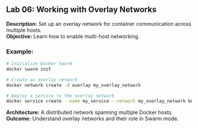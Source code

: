 ## Lab 06: Working with Overlay Networks

**Description:** Set up an overlay network for container communication across multiple hosts.  
**Objective:** Learn how to enable multi-host networking.  

### Example:
```bash
# Initialize Docker Swarm
docker swarm init

# Create an overlay network
docker network create -d overlay my_overlay_network

# Deploy a service to the overlay network
docker service create --name my_service --network my_overlay_network busybox sleep 1000
```

**Architecture:** A distributed network spanning multiple Docker hosts.  
**Outcome:** Understand overlay networks and their role in Swarm mode.
